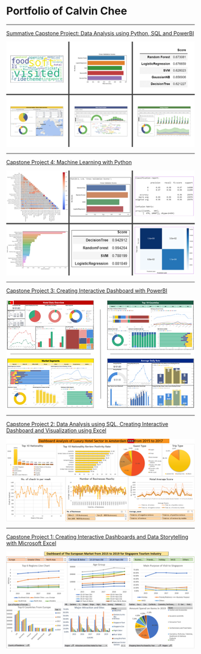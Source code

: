 # Portfolio of Calvin Chee

---
[Summative Capstone Project: Data Analysis using Python, SQL and PowerBI](/pdf/Summative_Capstone_Presentation.pdf)

<img src="images/Summative_Capstone_Screenshot.PNG"/>

---
[Capstone Project 4: Machine Learning with Python](/pdf/Capstone_Project_4_Presentation.pdf)

<img src="images/Capstone_4_Screenshot.PNG"/>

---
[Capstone Project 3: Creating Interactive Dashboard with PowerBI](/pdf/Capstone_Project_3_Presentation.pdf)

<img src="images/Capstone_3_Dashboards.PNG"/>

---
[Capstone Project 2: Data Analysis using SQL, Creating Interactive Dashboard and Visualization using Excel](/pdf/Capstone_Project_2_Presentation.pdf)

<img src="images/Capstone_Project_2_Dashboard.PNG"/>

---
[Capstone Project 1: Creating Interactive Dashboards and Data Storytelling with Microsoft Excel](/pdf/Capstone_Project_1_Presentation.pdf)

<img src="images/Capstone_Project_1_Dashboard.PNG"/>
